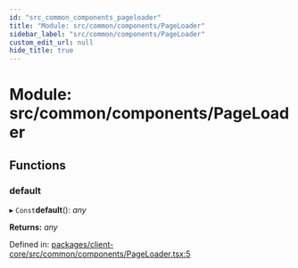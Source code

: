 ```yaml
---
id: "src_common_components_pageloader"
title: "Module: src/common/components/PageLoader"
sidebar_label: "src/common/components/PageLoader"
custom_edit_url: null
hide_title: true
---
```


# Module: src/common/components/PageLoader

## Functions

### default

▸ `Const`**default**(): *any*

**Returns:** *any*

Defined in: [packages/client-core/src/common/components/PageLoader.tsx:5](https://github.com/xr3ngine/xr3ngine/blob/2d83606b6/packages/client-core/src/common/components/PageLoader.tsx#L5)
